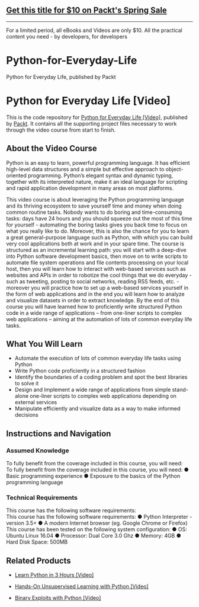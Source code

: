 ## [Get this title for $10 on Packt's Spring Sale](https://www.packt.com/V09253?utm_source=github&utm_medium=packt-github-repo&utm_campaign=spring_10_dollar_2022)
-----
For a limited period, all eBooks and Videos are only $10. All the practical content you need \- by developers, for developers

# Python-for-Everyday-Life
Python for Everyday Life, published by Packt
# Python for Everyday Life [Video]
This is the code repository for [Python for Everyday Life [Video]](https://www.packtpub.com/application-development/python-everyday-life-video-0?utm_source=github&utm_medium=repository&utm_campaign=9781788621953), published by [Packt](https://www.packtpub.com/?utm_source=github). It contains all the supporting project files necessary to work through the video course from start to finish.
## About the Video Course
Python is an easy to learn, powerful programming language. It has efficient high-level data structures and a simple but effective approach to object-oriented programming. Python’s elegant syntax and dynamic typing, together with its interpreted nature, make it an ideal language for scripting and rapid application development in many areas on most platforms.

This video course is about leveraging the Python programming language and its thriving ecosystem to save yourself time and money when doing common routine tasks. Nobody wants to do boring and time-consuming tasks: days have 24 hours and you should squeeze out the most of this time for yourself - automating the boring tasks gives you back time to focus on what you really like to do. Moreover, this is also the chance for you to learn a great general-purpose language such as Python, with which you can build very cool applications both at work and in your spare time.
The course is structured as an incremental learning path: you will start with a deep-dive into Python software development basics, then move on to write scripts to automate file system operations and file contents processing on your local host, then you will learn how to interact with web-based services such as websites and APIs in order to robotize the cool things that we do everyday - such as tweeting, posting to social networks, reading RSS feeds, etc. - moreover you will practice how to set up a web-based services yourself in the form of web applications and in the end you will learn how to analyze and visualize datasets in order to extract knowledge.
By the end of this course you will have learned how to proficiently write structured Python code in a wide range of applications – from one-liner scripts to complex web applications – aiming at the automation of lots of common everyday life tasks.

<H2>What You Will Learn</H2>
<DIV class=book-info-will-learn-text>
<UL>
<LI>Automate the execution of lots of common everyday life tasks using Python 
<LI>Write Python code proficiently in a structured fashion 
<LI>Identify the boundaries of a coding problem and spot the best libraries to solve it
<LI>Design and Implement a wide range of applications from simple stand-alone one-liner scripts to complex web applications depending on external services
<LI>Manipulate efficiently and visualize data as a way to make informed decisions </LI></UL></DIV>

## Instructions and Navigation
### Assumed Knowledge
To fully benefit from the coverage included in this course, you will need:<br/>
To fully benefit from the coverage included in this course, you will need:
● Basic programming experience
● Exposure to the basics of the Python programming language
### Technical Requirements
This course has the following software requirements:<br/>
This course has the following software requirements:
● Python Interpreter - version 3.5+
● A modern Internet browser (eg. Google Chrome or Firefox)
This course has been tested on the following system configuration:
● OS: Ubuntu Linux 16.04
● Processor: Dual Core 3.0 Ghz
● Memory: 4GB
● Hard Disk Space: 500MB

## Related Products
* [Learn Python in 3 Hours [Video]](https://www.packtpub.com/application-development/learn-python-3-hours-video?utm_source=github&utm_medium=repository&utm_campaign=9781788995931)

* [Hands-On Unsupervised Learning with Python [Video]](https://www.packtpub.com/application-development/hands-unsupervised-learning-python-video?utm_source=github&utm_medium=repository&utm_campaign=9781788992855)

* [Binary Exploits with Python [Video]](https://www.packtpub.com/networking-and-servers/binary-exploits-python-video-1?utm_source=github&utm_medium=repository&utm_campaign=9781788398343)


